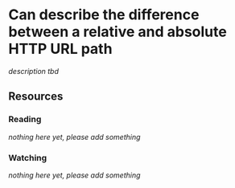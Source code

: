 # Can describe the difference between a relative and absolute HTTP URL path

_description tbd_

## Resources

### Reading

_nothing here yet, please add something_

### Watching

_nothing here yet, please add something_
